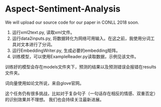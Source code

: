 # Aspect-Sentiment-Analysis
We will upload our source code for our paper in CONLL 2018 soon.

1. 运行xml2text.py, 读取xml文件。
2. 运行data2inputs.py, 将数据转化为网络可用输入。在这之前，我使用分词工具对文本进行了分词。
3. 运行EmbeddingWriter.py, 生成必要的embedding矩阵。
4. 训练模型，可以使用ExampleReader.py读取数据，示例见该文件。

训练好的模型会存在models文件夹下，预测的结果以及预测错误会报错在results文件夹。

词向量使用如论文所说，来自glove官网。

这个任务仍有很多挑战，比如对于复杂句子（一句话存在相反的情感、双重否定）的识别效果并不理想。
我们也会持续关注最新进展。
